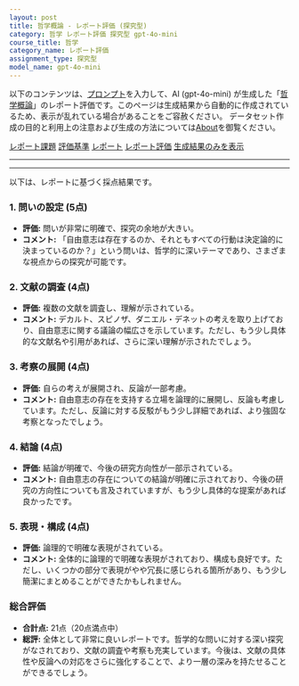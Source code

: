 ```yaml
---
layout: post
title: 哲学概論 - レポート評価 (探究型)
category: 哲学 レポート評価 探究型 gpt-4o-mini
course_title: 哲学
category_name: レポート評価
assignment_type: 探究型
model_name: gpt-4o-mini
---
```


以下のコンテンツは、[プロンプト](https://github.com/takedatoshiyuki/synthetic_assignments/tree/main/generated/哲学/gpt-4o-mini/prompt_レポート評価-探究型.md)を入力して、AI (gpt-4o-mini) が生成した「[哲学概論](/contents/哲学/)」のレポート評価です。このページは生成結果から自動的に作成されているため、表示が乱れている場合があることをご容赦ください。
データセット作成の目的と利用上の注意および生成の方法については[About](/About)を御覧ください。

[レポート課題](../レポート課題-探究型)
[評価基準](../評価基準-探究型)
[レポート](../レポート-探究型)
[レポート評価](../レポート評価-探究型)
[生成結果のみを表示](https://github.com/takedatoshiyuki/synthetic_assignments/tree/main/generated/哲学/gpt-4o-mini/レポート評価-探究型.md)
  

***
***
  
以下は、レポートに基づく採点結果です。

### 1. 問いの設定 (5点)
- **評価:** 問いが非常に明確で、探究の余地が大きい。
- **コメント:** 「自由意志は存在するのか、それともすべての行動は決定論的に決まっているのか？」という問いは、哲学的に深いテーマであり、さまざまな視点からの探究が可能です。

### 2. 文献の調査 (4点)
- **評価:** 複数の文献を調査し、理解が示されている。
- **コメント:** デカルト、スピノザ、ダニエル・デネットの考えを取り上げており、自由意志に関する議論の幅広さを示しています。ただし、もう少し具体的な文献名や引用があれば、さらに深い理解が示されたでしょう。

### 3. 考察の展開 (4点)
- **評価:** 自らの考えが展開され、反論が一部考慮。
- **コメント:** 自由意志の存在を支持する立場を論理的に展開し、反論も考慮しています。ただし、反論に対する反駁がもう少し詳細であれば、より強固な考察となったでしょう。

### 4. 結論 (4点)
- **評価:** 結論が明確で、今後の研究方向性が一部示されている。
- **コメント:** 自由意志の存在についての結論が明確に示されており、今後の研究の方向性についても言及されていますが、もう少し具体的な提案があれば良かったです。

### 5. 表現・構成 (4点)
- **評価:** 論理的で明確な表現がされている。
- **コメント:** 全体的に論理的で明確な表現がされており、構成も良好です。ただし、いくつかの部分で表現がやや冗長に感じられる箇所があり、もう少し簡潔にまとめることができたかもしれません。

### 総合評価
- **合計点:** 21点（20点満点中）
- **総評:** 全体として非常に良いレポートです。哲学的な問いに対する深い探究がなされており、文献の調査や考察も充実しています。今後は、文献の具体性や反論への対応をさらに強化することで、より一層の深みを持たせることができるでしょう。

